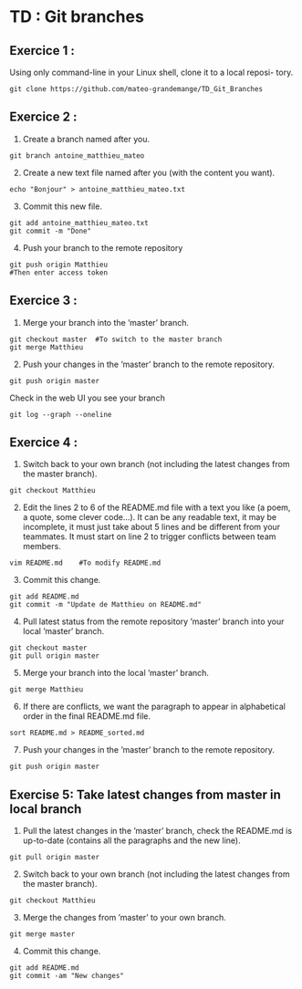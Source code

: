 # TD : Git branches

## Exercice 1 :

Using only command-line in your Linux shell, clone it to a local reposi-
tory.
```
git clone https://github.com/mateo-grandemange/TD_Git_Branches
```

## Exercice 2 :

1. Create a branch named after you.
```
git branch antoine_matthieu_mateo
```

2. Create a new text file named after you (with the content you want).
```
echo "Bonjour" > antoine_matthieu_mateo.txt

```
3. Commit this new file.
```
git add antoine_matthieu_mateo.txt
git commit -m "Done"
```
4. Push your branch to the remote repository
```
git push origin Matthieu
#Then enter access token
```

## Exercice 3 :

1. Merge your branch into the ’master’ branch.
```
git checkout master  #To switch to the master branch
git merge Matthieu
```
2. Push your changes in the ’master’ branch to the remote repository.
```
git push origin master
```
Check in the web UI you see your branch
```
git log --graph --oneline
```

## Exercice 4 :

1. Switch back to your own branch (not including the latest changes from
the master branch).
```
git checkout Matthieu
```
2. Edit the lines 2 to 6 of the README.md file with a text you like (a
poem, a quote, some clever code...). It can be any readable text, it may
be incomplete, it must just take about 5 lines and be different from your
teammates. It must start on line 2 to trigger conflicts between team
members.
```
vim README.md    #To modify README.md
```
3. Commit this change.
```
git add README.md
git commit -m "Update de Matthieu on README.md"
```
4. Pull latest status from the remote repository ’master’ branch into your
local ’master’ branch. 
```
git checkout master
git pull origin master
```
5. Merge your branch into the local ’master’ branch. 
```
git merge Matthieu
```
6. If there are conflicts, we want the paragraph to appear in alphabetical
order in the final README.md file.
```
sort README.md > README_sorted.md
```
7. Push your changes in the ’master’ branch to the remote repository.
```
git push origin master
```

## Exercise 5: Take latest changes from master in local branch

1. Pull the latest changes in the ’master’ branch, check the README.md
is up-to-date (contains all the paragraphs and the new line).
```
git pull origin master
```
2. Switch back to your own branch (not including the latest changes from
the master branch).
```
git checkout Matthieu
```
3. Merge the changes from ’master’ to your own branch.
```
git merge master
```
4. Commit this change.
```
git add README.md
git commit -am "New changes"
```
